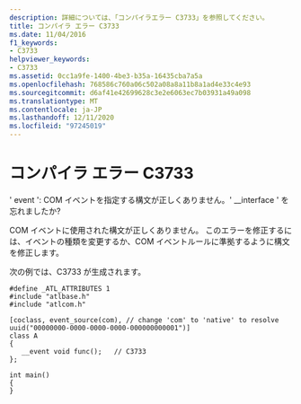 ```yaml
---
description: 詳細については、「コンパイラエラー C3733」を参照してください。
title: コンパイラ エラー C3733
ms.date: 11/04/2016
f1_keywords:
- C3733
helpviewer_keywords:
- C3733
ms.assetid: 0cc1a9fe-1400-4be3-b35a-16435cba7a5a
ms.openlocfilehash: 768586c760a06c502a08a8a11b8a1ad4e33c4e93
ms.sourcegitcommit: d6af41e42699628c3e2e6063ec7b03931a49a098
ms.translationtype: MT
ms.contentlocale: ja-JP
ms.lasthandoff: 12/11/2020
ms.locfileid: "97245019"
---
```

# <a name="compiler-error-c3733"></a>コンパイラ エラー C3733

' event ': COM イベントを指定する構文が正しくありません。' __interface ' を忘れましたか?

COM イベントに使用された構文が正しくありません。 このエラーを修正するには、イベントの種類を変更するか、COM イベントルールに準拠するように構文を修正します。

次の例では、C3733 が生成されます。

```
#define _ATL_ATTRIBUTES 1
#include "atlbase.h"
#include "atlcom.h"

[coclass, event_source(com), // change 'com' to 'native' to resolve
uuid("00000000-0000-0000-0000-000000000001")]
class A
{
   __event void func();   // C3733
};

int main()
{
}
```

